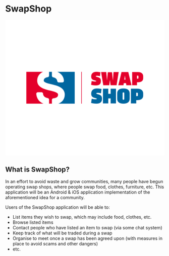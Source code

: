 # SwapShop

![image](SwapShop/assets/image/image.png)

## What is SwapShop?

In an effort to avoid waste and grow communities, many people have begun operating swap shops, where people swap food, clothes, furniture, etc. This application
will be an Android & iOS application implementation of the aforementioned idea for a community.

Users of the SwapShop application will be able to:

- List items they wish to swap, which may include food, clothes, etc.
- Browse listed items
- Contact people who have listed an item to swap (via some chat system)
- Keep track of what will be traded during a swap
- Organise to meet once a swap has been agreed upon (with measures in place to avoid scams and other dangers)
- etc.
